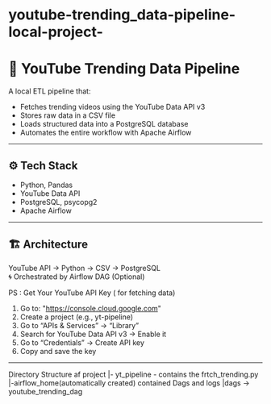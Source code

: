 # youtube-trending_data-pipeline-local-project-

# 🎥 YouTube Trending Data Pipeline

A local ETL pipeline that:
- Fetches trending videos using the YouTube Data API v3
- Stores raw data in a CSV file
- Loads structured data into a PostgreSQL database
- Automates the entire workflow with Apache Airflow

---

## ⚙ Tech Stack

- Python, Pandas
- YouTube Data API
- PostgreSQL, psycopg2
- Apache Airflow

---

## 🏗 Architecture

YouTube API → Python → CSV → PostgreSQL  
🌀 Orchestrated by Airflow DAG (Optional)

PS :  Get Your YouTube API Key ( for fetching data)

1. Go to: "https://console.cloud.google.com"
2. Create a project (e.g., yt-pipeline)
3. Go to “APIs & Services” → “Library”
4. Search for YouTube Data API v3 → Enable it
5. Go to “Credentials” → Create API key
6. Copy and save the key

---

Directory Structure
af project 
   |- yt_pipeline - contains the frtch_trending.py
   |-airflow_home(automatically created) contained Dags and logs 
        |dags -> youtube_trending_dag   
  
   
